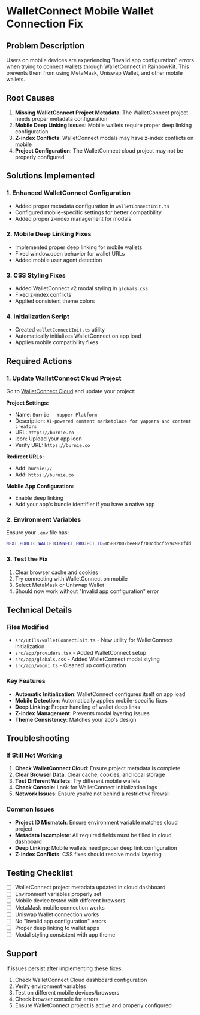 # WalletConnect Mobile Wallet Connection Fix

## Problem Description
Users on mobile devices are experiencing "Invalid app configuration" errors when trying to connect wallets through WalletConnect in RainbowKit. This prevents them from using MetaMask, Uniswap Wallet, and other mobile wallets.

## Root Causes
1. **Missing WalletConnect Project Metadata**: The WalletConnect project needs proper metadata configuration
2. **Mobile Deep Linking Issues**: Mobile wallets require proper deep linking configuration
3. **Z-index Conflicts**: WalletConnect modals may have z-index conflicts on mobile
4. **Project Configuration**: The WalletConnect cloud project may not be properly configured

## Solutions Implemented

### 1. Enhanced WalletConnect Configuration
- Added proper metadata configuration in `walletConnectInit.ts`
- Configured mobile-specific settings for better compatibility
- Added proper z-index management for modals

### 2. Mobile Deep Linking Fixes
- Implemented proper deep linking for mobile wallets
- Fixed window.open behavior for wallet URLs
- Added mobile user agent detection

### 3. CSS Styling Fixes
- Added WalletConnect v2 modal styling in `globals.css`
- Fixed z-index conflicts
- Applied consistent theme colors

### 4. Initialization Script
- Created `walletConnectInit.ts` utility
- Automatically initializes WalletConnect on app load
- Applies mobile compatibility fixes

## Required Actions

### 1. Update WalletConnect Cloud Project
Go to [WalletConnect Cloud](https://cloud.walletconnect.com/) and update your project:

**Project Settings:**
- Name: `Burnie - Yapper Platform`
- Description: `AI-powered content marketplace for yappers and content creators`
- URL: `https://burnie.co`
- Icon: Upload your app icon
- Verify URL: `https://burnie.co`

**Redirect URLs:**
- Add: `burnie://`
- Add: `https://burnie.co`

**Mobile App Configuration:**
- Enable deep linking
- Add your app's bundle identifier if you have a native app

### 2. Environment Variables
Ensure your `.env` file has:
```bash
NEXT_PUBLIC_WALLETCONNECT_PROJECT_ID=05882002bee82f700cdbcfb99c981fdd
```

### 3. Test the Fix
1. Clear browser cache and cookies
2. Try connecting with WalletConnect on mobile
3. Select MetaMask or Uniswap Wallet
4. Should now work without "Invalid app configuration" error

## Technical Details

### Files Modified
- `src/utils/walletConnectInit.ts` - New utility for WalletConnect initialization
- `src/app/providers.tsx` - Added WalletConnect setup
- `src/app/globals.css` - Added WalletConnect modal styling
- `src/app/wagmi.ts` - Cleaned up configuration

### Key Features
- **Automatic Initialization**: WalletConnect configures itself on app load
- **Mobile Detection**: Automatically applies mobile-specific fixes
- **Deep Linking**: Proper handling of wallet deep links
- **Z-index Management**: Prevents modal layering issues
- **Theme Consistency**: Matches your app's design

## Troubleshooting

### If Still Not Working
1. **Check WalletConnect Cloud**: Ensure project metadata is complete
2. **Clear Browser Data**: Clear cache, cookies, and local storage
3. **Test Different Wallets**: Try different mobile wallets
4. **Check Console**: Look for WalletConnect initialization logs
5. **Network Issues**: Ensure you're not behind a restrictive firewall

### Common Issues
- **Project ID Mismatch**: Ensure environment variable matches cloud project
- **Metadata Incomplete**: All required fields must be filled in cloud dashboard
- **Deep Linking**: Mobile wallets need proper deep link configuration
- **Z-index Conflicts**: CSS fixes should resolve modal layering

## Testing Checklist
- [ ] WalletConnect project metadata updated in cloud dashboard
- [ ] Environment variables properly set
- [ ] Mobile device tested with different browsers
- [ ] MetaMask mobile connection works
- [ ] Uniswap Wallet connection works
- [ ] No "Invalid app configuration" errors
- [ ] Proper deep linking to wallet apps
- [ ] Modal styling consistent with app theme

## Support
If issues persist after implementing these fixes:
1. Check WalletConnect Cloud dashboard configuration
2. Verify environment variables
3. Test on different mobile devices/browsers
4. Check browser console for errors
5. Ensure WalletConnect project is active and properly configured

